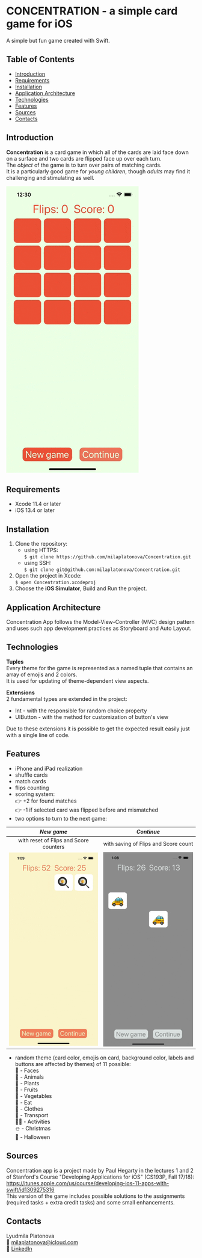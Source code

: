 # CONCENTRATION - a simple card game for iOS
A simple but fun game created with Swift.

## Table of Contents
* [Introduction](#introduction)
* [Requirements](#requirements)
* [Installation](#installation)
* [Application Architecture](#application-architecture)
* [Technologies](#technologies)
* [Features](#features)
* [Sources](#sources)
* [Contacts](#contacts)

## Introduction
**Concentration** is a card game in which all of the cards are laid face down on a surface and two cards are flipped face up over each turn.  
The *object* of the game is to turn over pairs of matching cards.  
It is a particularly good game for *young children*, though *adults* may find it challenging and stimulating as well.  

![Concentration Game](Demo/Concentration.gif)

## Requirements
* Xcode 11.4 or later
* iOS 13.4 or later

## Installation
1. Clone the repository:  
   * using HTTPS:  
`$ git clone https://github.com/milaplatonova/Concentration.git`
    * using SSH:  
`$ git clone git@github.com:milaplatonova/Concentration.git`
1. Open the project in Xcode:  
`$ open Concentration.xcodeproj`
1. Choose the **iOS Simulator**, Build and Run the project.

## Application Architecture
Concentration App follows the Model-View-Controller (MVC) design pattern and uses such app development practices as Storyboard and Auto Layout.

## Technologies
**Tuples**  
Every theme for the game is represented as a named tuple that contains an array of emojis and 2 colors.  
It is used for updating of theme-dependent view aspects.

**Extensions**  
2 fundamental types are extended in the project:
 * Int - with the responsible for random choice property
 * UIButton - with the method for customization of button's view  

Due to these extensions it is possible to get the expected result easily just with a single line of code.

## Features
* iPhone and iPad realization
* shuffle cards
* match cards
* flips counting
* scoring system:  
 :point_right: +2 for found matches  
 :point_right: -1 if selected card was flipped before and mismatched
* two options to turn to the next game:  

 __*New game*__ | __*Continue*__
:--------------: | :---------------:
 with reset of Flips and Score counters | with saving of Flips and Score count
![Concentration New Game](Demo/ConcentrationNewGame.gif) | ![Concentration Continue](Demo/ConcentrationContinue.gif)

* random theme (card color, emojis on card, background color, labels and buttons are affected by themes) of 11 possible:  
 :star_struck: - Faces  
 :ram: - Animals  
 :hibiscus: - Plants  
 :cherries: - Fruits  
  :broccoli: - Vegetables  
 :hamburger: - Eat  
 :dress: - Clothes  
 :taxi: - Transport  
 :surfing_man: - Activities  
 :snowman: - Christmas  
 :jack_o_lantern: - Halloween  

## Sources
Concentration app is a project made by Paul Hegarty in the lectures 1 and 2 of Stanford's Course "Developing Applications for iOS" (CS193P, Fall 17/18): https://itunes.apple.com/us/course/developing-ios-11-apps-with-swift/id1309275316  
This version of the game includes possible solutions to the assignments (required tasks + extra credit tasks) and some small enhancements.

## Contacts
Lyudmila Platonova  
:email: milaplatonova@icloud.com  
:bust_in_silhouette: [LinkedIn](linkedin.com/in/lyudmila-platonova-916097222)
